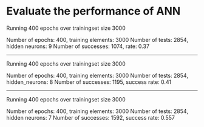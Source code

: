 # Evaluate the performance of ANN

Running 400 epochs over trainingset size 3000

Number of epochs:    400,    training elements:   3000
Number of tests:     2854,   hidden neurons:         9
Number of successes: 1074,   rate:                0.37

---

Running 400 epochs over trainingset size 3000

Number of epochs:     400,   training elements:   3000
Number of tests:     2854,   hidden_neurons:         8
Number of successes: 1195,   success rate:        0.41

---

Running 400 epochs over trainingset size 3000

Number of epochs:     400,   training elements:   3000
Number of tests:     2854,   hidden neurons:         7
Number of successes: 1592,   success rate:        0.557
